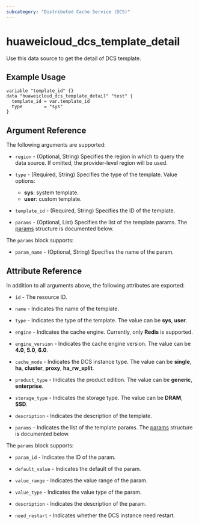 ```yaml
---
subcategory: "Distributed Cache Service (DCS)"
---
```


# huaweicloud_dcs_template_detail

Use this data source to get the detail of DCS template.

## Example Usage

```hcl
variable "template_id" {}
data "huaweicloud_dcs_template_detail" "test" {
  template_id = var.template_id
  type        = "sys"
}
```

## Argument Reference

The following arguments are supported:

* `region` - (Optional, String) Specifies the region in which to query the data source.
  If omitted, the provider-level region will be used.

* `type` - (Required, String) Specifies the type of the template. Value options:
  + **sys**: system template.
  + **user**: custom template.

* `template_id` - (Required, String) Specifies the ID of the template.

* `params` - (Optional, List) Specifies the list of the template params.
The [params](#TemplateDetail_Param) structure is documented below.

<a name="TemplateDetail_Param"></a>
The `params` block supports:

* `param_name` - (Optional, String) Specifies the name of the param.

## Attribute Reference

In addition to all arguments above, the following attributes are exported:

* `id` - The resource ID.

* `name` - Indicates the name of the template.

* `type` - Indicates the type of the template. The value can be **sys**, **user**.

* `engine` - Indicates the cache engine. Currently, only **Redis** is supported.

* `engine_version` - Indicates the cache engine version. The value can be **4.0**, **5.0**, **6.0**.

* `cache_mode` - Indicates the DCS instance type. The value can be **single**, **ha**, **cluster**, **proxy**,
  **ha_rw_split**.

* `product_type` - Indicates the product edition. The value can be **generic**, **enterprise**.

* `storage_type` - Indicates the storage type. The value can be **DRAM**, **SSD**.

* `description` - Indicates the description of the template.

* `params` - Indicates the list of the template params.
  The [params](#TemplateDetail_Param) structure is documented below.

<a name="TemplateDetail_Param"></a>
The `params` block supports:

* `param_id` - Indicates the ID of the param.

* `default_value` - Indicates the default of the param.

* `value_range` - Indicates the value range of the param.

* `value_type` - Indicates the value type of the param.

* `description` - Indicates the description of the param.

* `need_restart` - Indicates whether the DCS instance need restart.
